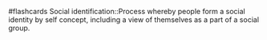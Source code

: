 #flashcards 
Social identification::Process whereby people form a social identity by self concept, including a view of themselves as a part of a social group.